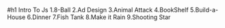 #h1 Intro To Js
1.8-Ball
2.Ad Design
3.Animal Attack
4.BookShelf
5.Build-a-House
6.Dinner
7.Fish Tank	
8.Make it Rain
9.Shooting Star
